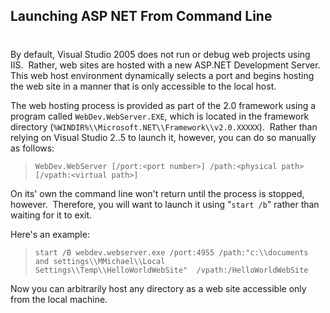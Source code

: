 

## Launching ASP NET From Command Line
#
By default, Visual Studio 2005 does not run or debug web projects using IIS.  Rather, web sites are hosted with a new ASP.NET Development Server.  This web host environment dynamically selects a port and begins hosting the web site in a manner that is only accessible to the local host.

The web hosting process is provided as part of the 2.0 framework using a program called ``` WebDev.WebServer.EXE ```, which is located in the framework directory (``` %WINDIR%\\Microsoft.NET\\Framework\\v2.0.XXXXX ```).  Rather than relying on Visual Studio 2..5 to launch it, however, you can do so manually as follows:

> ``` WebDev.WebServer [/port:<port number>] /path:<physical path> [/vpath:<virtual path>] ```

On its' own the command line won't return until the process is stopped, however.  Therefore, you will want to launch it using "``` start /b ```" rather than waiting for it to exit.

Here's an example:

> ``` start /B webdev.webserver.exe /port:4955 /path:"c:\\documents and settings\\MMichael\\Local Settings\\Temp\\HelloWorldWebSite"  /vpath:/HelloWorldWebSite ```

Now you can arbitrarily host any directory as a web site accessible only from the local machine.
